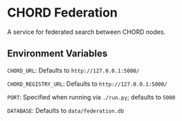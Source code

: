 # CHORD Federation

A service for federated search between CHORD nodes.

## Environment Variables

`CHORD_URL`: Defaults to `http://127.0.0.1:5000/`

`CHORD_REGISTRY_URL`: Defaults to `http://127.0.0.1:5000/`

`PORT`: Specified when running via `./run.py`; defaults to `5000`

`DATABASE`: Defaults to `data/federation.db`
